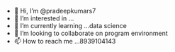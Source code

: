 - 👋 Hi, I’m @pradeepkumars7
- 👀 I’m interested in ...
- 🌱 I’m currently learning ...data science
- 💞️ I’m looking to collaborate on program environment
- 📫 How to reach me ...8939104143

<!---
pradeepkumars7/pradeepkumars7 is a ✨ special ✨ repository because its `README.md` (this file) appears on your GitHub profile.
You can click the Preview link to take a look at your changes.
--->
